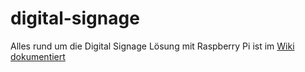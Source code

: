 # digital-signage
Alles rund um die Digital Signage Lösung mit Raspberry Pi ist im [Wiki dokumentiert](https://github.com/wptv-tools/digital-signage/wiki)
